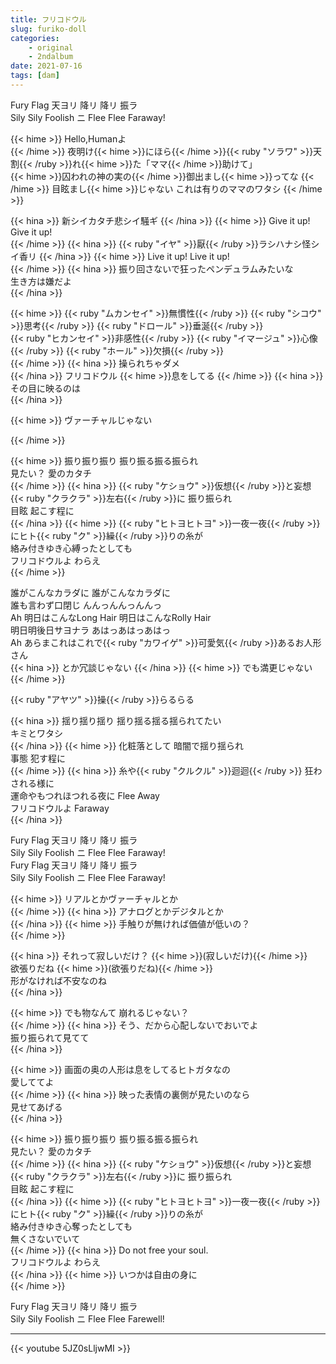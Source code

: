 ```yaml
---
title: フリコドウル
slug: furiko-doll
categories:
    - original
    - 2ndalbum
date: 2021-07-16
tags: [dam]
---
```


Fury Flag 天ヨリ 降リ 降リ 振ラ  
Sily Sily Foolish ニ Flee Flee Faraway!  

{{< hime >}}
Hello,Humanよ  
{{< /hime >}}
夜明け{{< hime >}}にほら{{< /hime >}}{{< ruby "ソラワ" >}}天割{{< /ruby >}}れ{{< hime >}}た「ママ{{< /hime >}}助けて」  
{{< hime >}}囚われの神の実の{{< /hime >}}御出まし{{< hime >}}ってな  {{< /hime >}}
目眩まし{{< hime >}}じゃない これは有りのママのワタシ  {{< /hime >}}

{{< hina >}}
新シイカタチ悲シイ騒ギ 
{{< /hina >}}
{{< hime >}}
Give it up! Give it up!  
{{< /hime >}}
{{< hina >}}
{{< ruby "イヤ" >}}厭{{< /ruby >}}ラシハナシ怪シイ香リ 
{{< /hina >}}
{{< hime >}}
Live it up! Live it up!  
{{< /hime >}}
{{< hina >}}
振り回さないで狂ったペンデュラムみたいな  
生き方は嫌だよ  
{{< /hina >}}

{{< hime >}}
{{< ruby "ムカンセイ" >}}無慣性{{< /ruby >}} {{< ruby "シコウ" >}}思考{{< /ruby >}} {{< ruby "ドロール" >}}垂涎{{< /ruby >}}  
{{< ruby "ヒカンセイ" >}}非感性{{< /ruby >}} {{< ruby "イマージュ" >}}心像{{< /ruby >}} {{< ruby "ホール" >}}欠損{{< /ruby >}}  
{{< /hime >}}
{{< hina >}}
操られちゃダメ  
{{< /hina >}}
フリコドウル {{< hime >}}息をしてる  {{< /hime >}}
{{< hina >}}
その目に映るのは  
{{< /hina >}}

{{< hime >}}
ヴァーチャルじゃない  

{{< /hime >}}

{{< hime >}}
振り振り振り 振り振る振る振られ  
見たい？ 愛のカタチ  
{{< /hime >}}
{{< hina >}}
{{< ruby "ケショウ" >}}仮想{{< /ruby >}}と妄想 {{< ruby "クラクラ" >}}左右{{< /ruby >}}に 振り振られ  
目眩 起こす程に  
{{< /hina >}}
{{< hime >}}
{{< ruby "ヒトヨヒトヨ" >}}一夜一夜{{< /ruby >}}にヒト{{< ruby "ク" >}}繰{{< /ruby >}}りの糸が  
絡み付きゆき心縛ったとしても  
フリコドウルよ わらえ  
{{< /hime >}}

誰がこんなカラダに 誰がこんなカラダに  
誰も言わず口閉じ んんっんんっんんっ  
Ah 明日はこんなLong Hair 明日はこんなRolly Hair  
明日明後日サヨナラ あはっあはっあはっ  
Ah あらまこれはこれで{{< ruby "カワイゲ" >}}可愛気{{< /ruby >}}あるお人形さん  
{{< hina >}}
とか冗談じゃない 
{{< /hina >}}
{{< hime >}}
でも満更じゃない  
{{< /hime >}}

{{< ruby "アヤツ" >}}操{{< /ruby >}}らるらる  

{{< hina >}}
揺り揺り揺り 揺り揺る揺る揺られてたい  
キミとワタシ  
{{< /hina >}}
{{< hime >}}
化粧落として 暗闇で揺り揺られ  
事態 犯す程に  
{{< /hime >}}
{{< hina >}}
糸や{{< ruby "クルクル" >}}迴迴{{< /ruby >}} 狂わされる様に  
運命やもつれほつれる夜に Flee Away  
フリコドウルよ Faraway  
{{< /hina >}}

Fury Flag 天ヨリ 降リ 降リ 振ラ  
Sily Sily Foolish ニ Flee Flee Faraway!  
Fury Flag 天ヨリ 降リ 降リ 振ラ  
Sily Sily Foolish ニ Flee Flee Faraway!  

{{< hime >}}
リアルとかヴァーチャルとか  
{{< /hime >}}
{{< hina >}}
アナログとかデジタルとか  
{{< /hina >}}
{{< hime >}}
手触りが無ければ価値が低いの？  
{{< /hime >}}

{{< hina >}}
それって寂しいだけ？ {{< hime >}}(寂しいだけ){{< /hime >}}  
欲張りだね {{< hime >}}(欲張りだね){{< /hime >}}  
形がなければ不安なのね  
{{< /hina >}}

{{< hime >}}
でも物なんて 崩れるじゃない？  
{{< /hime >}}
{{< hina >}}
そう、だから心配しないでおいでよ  
振り振られて見てて  
{{< /hina >}}

{{< hime >}}
画面の奥の人形は息をしてるヒトガタなの  
愛しててよ  
{{< /hime >}}
{{< hina >}}
映った表情の裏側が見たいのなら  
見せてあげる  
{{< /hina >}}

{{< hime >}}
振り振り振り 振り振る振る振られ  
見たい？ 愛のカタチ  
{{< /hime >}}
{{< hina >}}
{{< ruby "ケショウ" >}}仮想{{< /ruby >}}と妄想 {{< ruby "クラクラ" >}}左右{{< /ruby >}}に 振り振られ  
目眩 起こす程に  
{{< /hina >}}
{{< hime >}}
{{< ruby "ヒトヨヒトヨ" >}}一夜一夜{{< /ruby >}}にヒト{{< ruby "ク" >}}繰{{< /ruby >}}りの糸が  
絡み付きゆき心奪ったとしても  
無くさないでいて  
{{< /hime >}}
{{< hina >}}
Do not free your soul.  
フリコドウルよ わらえ  
{{< /hina >}}
{{< hime >}}
いつかは自由の身に  
{{< /hime >}}

Fury Flag 天ヨリ 降リ 降リ 振ラ  
Sily Sily Foolish ニ Flee Flee Farewell!  

---

{{< youtube 5JZ0sLljwMI >}}